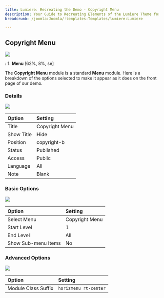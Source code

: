 ```yaml
---
title: Lumiere: Recreating the Demo - Copyright Menu
description: Your Guide to Recreating Elements of the Lumiere Theme for Joomla
breadcrumb: /joomla:Joomla/!templates:Templates/lumiere:Lumiere

---
```


Copyright Menu
-----
![][demo]

:   1. **Menu** [62%, 8%, se]

The **Copyright Menu** module is a standard **Menu** module. Here is a breakdown of the options selected to make it appear as it does on the front page of our demo.

### Details
![][demo2]

| Option            | Setting         |  
| :---------------- | :-------------- |  
| Title             | Copyright Menu  |  
| Show Title        | Hide            |  
| Position          | copyright-b     |  
| Status            | Published       |  
| Access            | Public          |   
| Language          | All             |  
| Note              | Blank           |  

### Basic Options
![][demo3]

| Option              | Setting          |  
| :------------------ | :--------------- |  
| Select Menu         | Copyright Menu   |  
| Start Level         | 1                |  
| End Level           | All              |  
| Show Sub-menu Items | No               |  

### Advanced Options
![][demo4]

| Option              | Setting                |  
| :------------------ | :--------------------- |  
| Module Class Suffix | `horizmenu rt-center`  |   

[demo]: assets/demo_6.jpeg
[demo2]: assets/copyright_1.jpeg
[demo3]: assets/copyright_2.jpeg
[demo4]: assets/copyright_3.jpeg